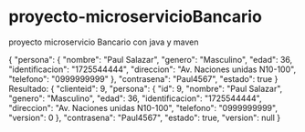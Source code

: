 # proyecto-microservicioBancario
proyecto microservicio Bancario con java y maven


{
  "persona": {
    "nombre": "Paul Salazar",
    "genero": "Masculino",
    "edad": 36,
    "identificacion": "1725544444",
    "direccion": "Av. Naciones unidas N10-100",
    "telefono": "0999999999"
  },
  "contrasena": "Paul4567",
  "estado": true
}
Resultado:
{
    "clienteid": 9,
    "persona": {
        "id": 9,
        "nombre": "Paul Salazar",
        "genero": "Masculino",
        "edad": 36,
        "identificacion": "1725544444",
        "direccion": "Av. Naciones unidas N10-100",
        "telefono": "0999999999",
        "version": 0
    },
    "contrasena": "Paul4567",
    "estado": true,
    "version": null
}
